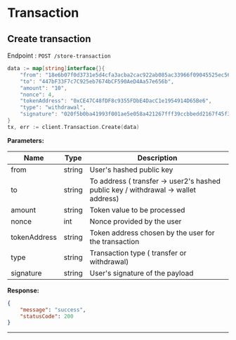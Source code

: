 
# Transaction

## Create transaction

Endpoint : `POST /store-transaction`

```go
data := map[string]interface{}{
    "from": "18e6b07f0d3731e5d4cfa3acba2cac922ab085ac33966f09045525ec56f00447",
    "to": "447bF33F7c7C925eb7674bCF590AeD4Aa57e656b",
    "amount": "10",
    "nonce": 4,
    "tokenAddress": "0xCE47C48fDF8c9355FDbE4DacC1e1954914D65Be6",
    "type": "withdrawal",
    "signature": "020f5b0ba41993f001ae5e058a421267fff39ccbbedd2167f45f3bc984b284285e"
}
tx, err := client.Transaction.Create(data)
```

**Parameters:**

| Name          | Type        | Description                                 |
|---------------|-------------|---------------------------------------------|
| from          | string      | User's hashed public key                       |
| to        | string      | To address  ( transfer ->  user2's hashed public key / withdrawal -> wallet address)                |
| amount | string | Token value  to be processed |
| nonce | int | Nonce provided by the user |
| tokenAddress      | string      | Token address chosen by the user for the transaction              |
| type      | string      | Transaction type ( transfer or withdrawal)             |
| signature      | string      | User's signature of the payload              |

**Response:**

```json
{
    "message": "success",
    "statusCode": 200
}
```

-------------------------------------------------------------------------------------------------------
